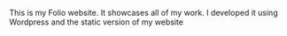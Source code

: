 This is my Folio website.  It showcases all of my work.  I developed it using Wordpress and the static version of my website
